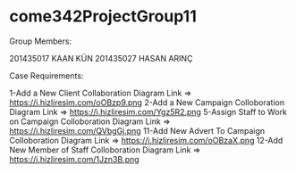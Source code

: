 # come342ProjectGroup11

Group Members:

201435017 KAAN KÜN
201435027 HASAN ARINÇ

Case Requirements:

1-Add a New Client
    Collaboration Diagram Link => https://i.hizliresim.com/oOBzp9.png
2-Add a New Campaign
    Colloboration Diagram Link => https://i.hizliresim.com/Ygz5R2.png
5-Assign Staff to Work on Campaign 
    Colloboration Diagram Link => https://i.hizliresim.com/QVbgGj.png
11-Add New Advert To Campaign
    Colloboration Diagram Link => https://i.hizliresim.com/oOBzaX.png
12-Add New Member of Staff
    Colloboration Diagram Link => https://i.hizliresim.com/1Jzn3B.png
